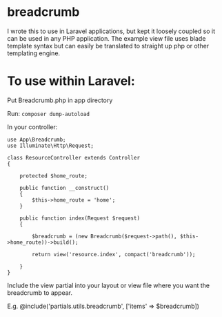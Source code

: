# breadcrumb
I wrote this to use in Laravel applications, but kept it loosely coupled so it can be used in any PHP application. The example view file uses blade template syntax but can easily be translated to straight up php or other templating engine.

# To use within Laravel:

Put Breadcrumb.php in app directory 

Run:
```composer dump-autoload```

In your controller:
~~~~
use App\Breadcrumb;
use Illuminate\Http\Request;

class ResourceController extends Controller
{

    protected $home_route;

    public function __construct()
    {
        $this->home_route = 'home';
    }

    public function index(Request $request)
    {

        $breadcrumb = (new Breadcrumb($request->path(), $this->home_route))->build();

        return view('resource.index', compact('breadcrumb'));

    }
}
~~~~

Include the view partial into your layout or view file where you want the breadcrumb to appear.

E.g.
@include('partials.utils.breadcrumb', ['items' => $breadcrumb])
